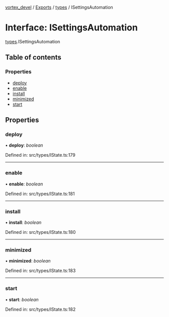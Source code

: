 [vortex_devel](../README.md) / [Exports](../modules.md) / [types](../modules/types.md) / ISettingsAutomation

# Interface: ISettingsAutomation

[types](../modules/types.md).ISettingsAutomation

## Table of contents

### Properties

- [deploy](types.isettingsautomation.md#deploy)
- [enable](types.isettingsautomation.md#enable)
- [install](types.isettingsautomation.md#install)
- [minimized](types.isettingsautomation.md#minimized)
- [start](types.isettingsautomation.md#start)

## Properties

### deploy

• **deploy**: *boolean*

Defined in: src/types/IState.ts:179

___

### enable

• **enable**: *boolean*

Defined in: src/types/IState.ts:181

___

### install

• **install**: *boolean*

Defined in: src/types/IState.ts:180

___

### minimized

• **minimized**: *boolean*

Defined in: src/types/IState.ts:183

___

### start

• **start**: *boolean*

Defined in: src/types/IState.ts:182
